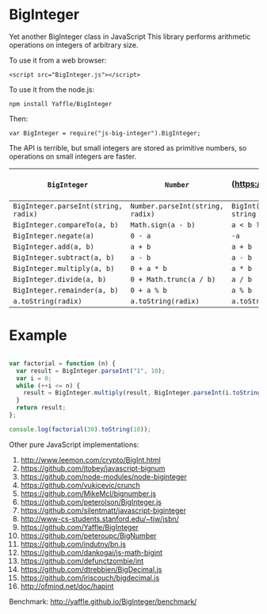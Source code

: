 BigInteger
==========

Yet another BigInteger class in JavaScript
This library performs arithmetic operations on integers of arbitrary size.

To use it from a web browser:
```
<script src="BigInteger.js"></script>
```
To use it from the node.js:
```
npm install Yaffle/BigInteger
```
Then:
```
var BigInteger = require("js-big-integer").BigInteger;
```

The API is terrible, but small integers are stored as primitive numbers, so operations on small integers are faster.

  `BigInteger`                        | `Number`                         | `BigInt` (https://github.com/tc39/proposal-bigint)
--------------------------------------|----------------------------------|----------------------------------------------------
 `BigInteger.parseInt(string, radix)` | `Number.parseInt(string, radix)` | `BigInt(radix === 16 ? "0x" + string : string)`
 `BigInteger.compareTo(a, b)`         | `Math.sign(a - b)`               | `a < b ? -1 : (b < a ? +1 : 0)`
 `BigInteger.negate(a)`               | `0 - a`                          | `-a`
 `BigInteger.add(a, b)`               | `a + b`                          | `a + b`
 `BigInteger.subtract(a, b)`          | `a - b`                          | `a - b`
 `BigInteger.multiply(a, b)`          | `0 + a * b`                      | `a * b`
 `BigInteger.divide(a, b)`            | `0 + Math.trunc(a / b)`          | `a / b`
 `BigInteger.remainder(a, b)`         | `0 + a % b`                      | `a % b`
 `a.toString(radix)`                  | `a.toString(radix)`              | `a.toString(radix)`

Example
=======
```javascript

var factorial = function (n) {
  var result = BigInteger.parseInt("1", 10);
  var i = 0;
  while (++i <= n) {
    result = BigInteger.multiply(result, BigInteger.parseInt(i.toString(), 10));
  }
  return result;
};

console.log(factorial(30).toString(10));

```

Other pure JavaScript implementations:
 1. http://www.leemon.com/crypto/BigInt.html
 2. https://github.com/jtobey/javascript-bignum
 3. https://github.com/node-modules/node-biginteger
 4. https://github.com/vukicevic/crunch
 5. https://github.com/MikeMcl/bignumber.js
 6. https://github.com/peterolson/BigInteger.js
 7. https://github.com/silentmatt/javascript-biginteger
 8. http://www-cs-students.stanford.edu/~tjw/jsbn/
 9. https://github.com/Yaffle/BigInteger
 10. https://github.com/peteroupc/BigNumber
 11. https://github.com/indutny/bn.js
 12. https://github.com/dankogai/js-math-bigint
 13. https://github.com/defunctzombie/int
 14. https://github.com/dtrebbien/BigDecimal.js
 15. https://github.com/iriscouch/bigdecimal.js
 16. http://ofmind.net/doc/hapint

Benchmark:
  http://yaffle.github.io/BigInteger/benchmark/
